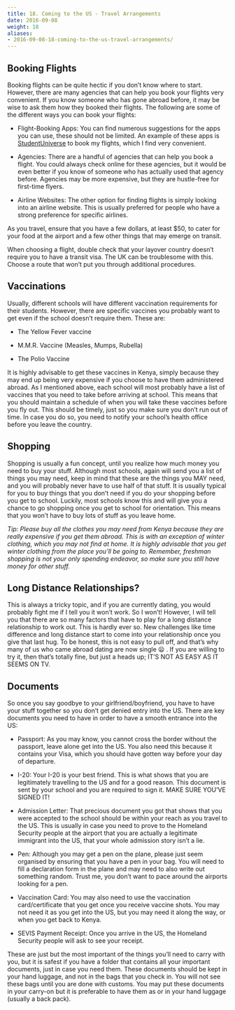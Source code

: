 ```yaml
---
title: 18. Coming to the US - Travel Arrangements
date: 2016-09-08
weight: 18
aliases:
- 2016-09-08-18-coming-to-the-us-travel-arrangements/
---
```


## Booking Flights

Booking flights can be quite hectic if you don’t know where to start.
However, there are many agencies that can help you book your flights
very convenient. If you know someone who has gone abroad before, it may
be wise to ask them how they booked their flights. The following are
some of the different ways you can book your flights:

* Flight-Booking Apps: You can find numerous suggestions for the apps
  you can use, these should not be limited. An example of these apps is
  [StudentUniverse](https://www.studentuniverse.com/) to book my
  flights, which I find very convenient.

* Agencies: There are a handful of agencies that can help you book a
  flight. You could always check online for these agencies, but it would
  be even better if you know of someone who has actually used that
  agency before. Agencies may be more expensive, but they are
  hustle-free for first-time flyers.

* Airline Websites: The other option for finding flights is simply
  looking into an airline website. This is usually preferred for people
  who have a strong preference for specific airlines.

As you travel, ensure that you have a few dollars, at least $50, to
cater for your food at the airport and a few other things that may
emerge on transit.

When choosing a flight, double check that your layover country doesn’t
require you to have a transit visa. The UK can be troublesome with this.
Choose a route that won’t put you through additional procedures.

## Vaccinations

Usually, different schools will have different vaccination requirements
for their students. However, there are specific vaccines you probably
want to get even if the school doesn’t require them. These are:

* The Yellow Fever vaccine

* M.M.R. Vaccine (Measles, Mumps, Rubella)

* The Polio Vaccine

It is highly advisable to get these vaccines in Kenya, simply because
they may end up being very expensive if you choose to have them
administered abroad. As I mentioned above, each school will most
probably have a list of vaccines that you need to take before arriving
at school. This means that you should maintain a schedule of when you
will take these vaccines before you fly out. This should be timely, just
so you make sure you don’t run out of time. In case you do so, you need
to notify your school’s health office before you leave the country.

## Shopping

Shopping is usually a fun concept, until you realize how much money you
need to buy your stuff. Although most schools, again will send you a
list of things you may need, keep in mind that these are the things you
MAY need, and you will probably never have to use half of that stuff. It
is usually typical for you to buy things that you don’t need if you do
your shopping before you get to school. Luckily, most schools know this
and will give you a chance to go shopping once you get to school for
orientation. This means that you won’t have to buy lots of stuff as you
leave home.

*Tip: Please buy all the clothes you may need from Kenya because they
are really expensive if you get them abroad. This is with an exception
of winter clothing, which you may not find at home. It is highly
advisable that you get winter clothing from the place you’ll be going
to. Remember, freshman shopping is not your only spending endeavor, so
make sure you still have money for other stuff.*

## Long Distance Relationships?

This is always a tricky topic, and if you are currently dating, you
would probably fight me if I tell you it won’t work. So I won’t!
However, I will tell you that there are so many factors that have to
play for a long distance relationship to work out. This is hardly ever
so. New challenges like time difference and long distance start to come
into your relationship once you give that last hug. To be honest, this
is not easy to pull off, and that’s why many of us who came abroad
dating are now single 😦 . If you are willing to try it, then that’s
totally fine, but just a heads up; IT’S NOT AS EASY AS IT SEEMS ON TV.

## Documents

So once you say goodbye to your girlfriend/boyfriend, you have to have
your stuff together so you don’t get denied entry into the US. There are
key documents you need to have in order to have a smooth entrance into
the US:

* Passport: As you may know, you cannot cross the border without the
  passport, leave alone get into the US. You also need this because it
  contains your Visa, which you should have gotten way before your day
  of departure.

* I-20: Your I-20 is your best friend. This is what shows that you are
  legitimately travelling to the US and for a good reason. This document
  is sent by your school and you are required to sign it. MAKE SURE
  YOU’VE SIGNED IT!

* Admission Letter: That precious document you got that shows that you
  were accepted to the school should be within your reach as you travel
  to the US. This is usually in case you need to prove to the Homeland
  Security people at the airport that you are actually a legitimate
  immigrant into the US, that your whole admission story isn’t a lie.

* Pen: Although you may get a pen on the plane, please just seem
  organised by ensuring that you have a pen in your bag. You will need
  to fill a declaration form in the plane and may need to also write out
  something random. Trust me, you don’t want to pace around the airports
  looking for a pen.

* Vaccination Card: You may also need to use the vaccination
  card/certificate that you get once you receive vaccine shots. You may
  not need it as you get into the US, but you may need it along the way,
  or when you get back to Kenya.

* SEVIS Payment Receipt: Once you arrive in the US, the Homeland
  Security people will ask to see your receipt.

These are just but the most important of the things you’ll need to carry
with you, but it is safest if you have a folder that contains all your
important documents, just in case you need them. These documents should
be kept in your hand luggage, and not in the bags that you check in. You
will not see these bags until you are done with customs. You may put
these documents in your carry-on but it is preferable to have them as or
in your hand luggage (usually a back pack).
